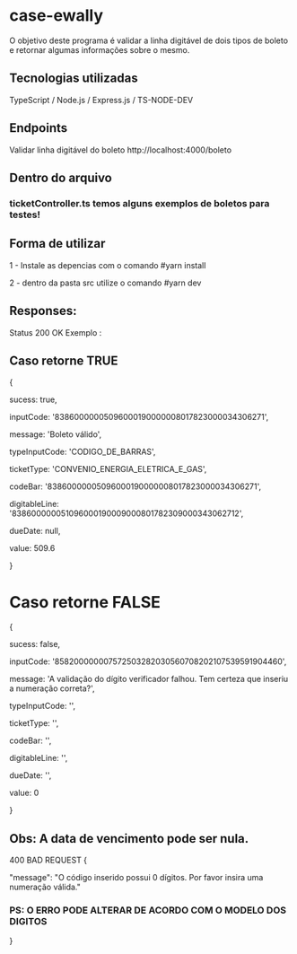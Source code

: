 # case-ewally
O objetivo deste programa é validar a linha digitável de dois tipos de boleto e retornar algumas informações sobre o mesmo.

## Tecnologias utilizadas 
TypeScript / Node.js / Express.js / TS-NODE-DEV

## Endpoints
Validar linha digitável do boleto
http://localhost:4000/boleto

## Dentro do arquivo 
### ticketController.ts temos alguns exemplos de boletos para testes! 

## Forma de utilizar
  1 - Instale as depencias com o comando #yarn install
  
  2 - dentro da pasta src utilize o comando #yarn dev
  
## Responses:
Status 200 OK Exemplo : 

## Caso retorne TRUE
{

  sucess: true,
  
  inputCode: '83860000005096000190000008017823000034306271',
  
  message: 'Boleto válido',
  
  typeInputCode: 'CODIGO_DE_BARRAS',
  
  ticketType: 'CONVENIO_ENERGIA_ELETRICA_E_GAS',
  
  codeBar: '83860000005096000190000008017823000034306271',
  
  digitableLine: '838600000051096000190009000801782309000343062712',
  
  dueDate: null,
  
  value: 509.6
  
}

# Caso retorne FALSE
{

  sucess: false,
  
  inputCode: '858200000007572503282030560708202107539591904460',
  
  message: 'A validação do dígito verificador falhou. Tem certeza que inseriu a numeração correta?',
  
  typeInputCode: '',
  
  ticketType: '',
  
  codeBar: '',
  
  digitableLine: '',
  
  dueDate: '',
  
  value: 0
  
}

## Obs: A data de vencimento pode ser nula.

400 BAD REQUEST
{

"message": "O código inserido possui 0 dígitos. Por favor insira uma numeração válida."

### PS: O ERRO PODE ALTERAR DE ACORDO COM O MODELO DOS DIGITOS  

}

